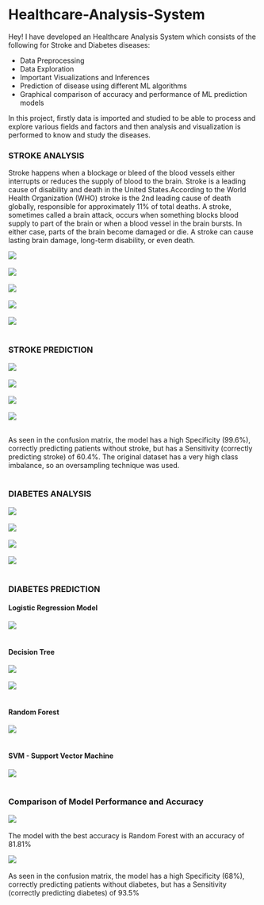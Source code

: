 # Healthcare-Analysis-System


<p>
Hey! I have developed an Healthcare Analysis System which consists of the following for Stroke and Diabetes diseases:
<ul>
<li>Data Preprocessing</li>
<li>Data Exploration</li>
<li>Important Visualizations and Inferences</li>
<li>Prediction of disease using different ML algorithms </li>
<li>Graphical comparison of accuracy and performance of ML prediction models</li>
</ul>

In this project, firstly data is imported and studied to be able to process and explore various fields and factors and then analysis and visualization is performed to know and study the diseases. <br>

### STROKE ANALYSIS
<p>Stroke happens when a blockage or bleed of the blood vessels either interrupts or reduces the supply of blood to the brain.
Stroke is a leading cause of disability and death in the United States.According to the World Health Organization (WHO) stroke is the 2nd leading cause of death globally, responsible for approximately 11% of total deaths. A stroke, sometimes called a brain attack, occurs when something blocks blood supply to part of the brain or when a blood vessel in the brain bursts. In either case, parts of the brain become damaged or die. A stroke can cause lasting brain damage, long-term disability, or even death.</p>

<img src = "https://github.com/Abhinav1018/Healthcare-Analysis-System/blob/main/images/ss1.PNG"><br><br>
<img src = "https://github.com/Abhinav1018/Healthcare-Analysis-System/blob/main/images/ss2.PNG"><br><br>
<img src = "https://github.com/Abhinav1018/Healthcare-Analysis-System/blob/main/images/ss3.PNG"><br><br>
<img src = "https://github.com/Abhinav1018/Healthcare-Analysis-System/blob/main/images/ss4.PNG"><br><br>
<img src = "https://github.com/Abhinav1018/Healthcare-Analysis-System/blob/main/images/ss5.PNG"><br><br>

### STROKE PREDICTION
<img src = "https://github.com/Abhinav1018/Healthcare-Analysis-System/blob/main/images/ss6.PNG"><br><br>
<img src = "https://github.com/Abhinav1018/Healthcare-Analysis-System/blob/main/images/ss7.PNG"><br><br>
<img src = "https://github.com/Abhinav1018/Healthcare-Analysis-System/blob/main/images/ss8.PNG"><br><br>
<img src = "https://github.com/Abhinav1018/Healthcare-Analysis-System/blob/main/images/ss9.PNG"><br><br>

As seen in the confusion matrix, the model has a high Specificity (99.6%), correctly predicting patients without stroke, but has a Sensitivity (correctly predicting stroke) of 60.4%. The original dataset has a very high class imbalance, so an oversampling technique was used.<br><br>

### DIABETES ANALYSIS
<img src = "https://github.com/Abhinav1018/Healthcare-Analysis-System/blob/main/images/ss10.PNG"><br><br>
<img src = "https://github.com/Abhinav1018/Healthcare-Analysis-System/blob/main/images/ss11.PNG"><br><br>
<img src = "https://github.com/Abhinav1018/Healthcare-Analysis-System/blob/main/images/ss12.PNG"><br><br>
<img src = "https://github.com/Abhinav1018/Healthcare-Analysis-System/blob/main/images/ss13.PNG"><br><br>

### DIABETES PREDICTION

#### Logistic Regression Model
<img src = "https://github.com/Abhinav1018/Healthcare-Analysis-System/blob/main/images/ss14.PNG"><br><br>

#### Decision Tree
<img src = "https://github.com/Abhinav1018/Healthcare-Analysis-System/blob/main/images/ss15.PNG"><br><br>
<img src = "https://github.com/Abhinav1018/Healthcare-Analysis-System/blob/main/images/ss16.PNG"><br><br>

#### Random Forest
<img src = "https://github.com/Abhinav1018/Healthcare-Analysis-System/blob/main/images/ss17.PNG"><br><br>

#### SVM - Support Vector Machine
<img src = "https://github.com/Abhinav1018/Healthcare-Analysis-System/blob/main/images/ss18.PNG"><br><br>

### Comparison of Model Performance and Accuracy 
<img src = "https://github.com/Abhinav1018/Healthcare-Analysis-System/blob/main/images/ss19.PNG"><br><br>
The model with the best accuracy is Random Forest with an accuracy of 81.81% <br>

<img src = "https://github.com/Abhinav1018/Healthcare-Analysis-System/blob/main/images/ss20.PNG"><br><br>
As seen in the confusion matrix, the model has a high Specificity (68%), correctly predicting patients without diabetes, but has a Sensitivity (correctly predicting diabetes) of 93.5%<br>
</p>
